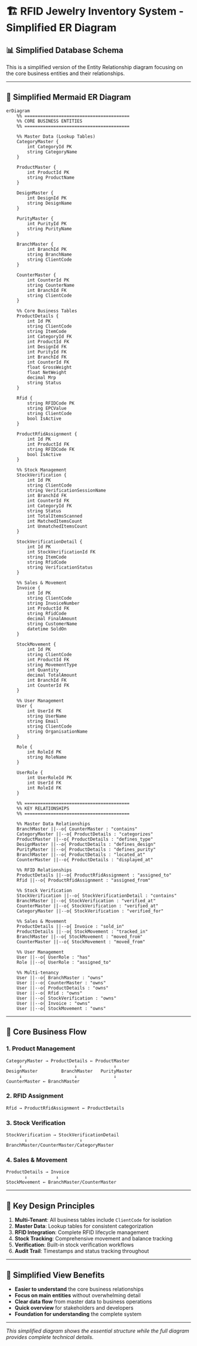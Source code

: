 # 🏗️ RFID Jewelry Inventory System - Simplified ER Diagram

## 📊 Simplified Database Schema

This is a simplified version of the Entity Relationship diagram focusing on the core business entities and their relationships.

---

## 🔗 Simplified Mermaid ER Diagram

```mermaid
erDiagram
    %% ========================================
    %% CORE BUSINESS ENTITIES
    %% ========================================
    
    %% Master Data (Lookup Tables)
    CategoryMaster {
        int CategoryId PK
        string CategoryName
    }
    
    ProductMaster {
        int ProductId PK
        string ProductName
    }
    
    DesignMaster {
        int DesignId PK
        string DesignName
    }
    
    PurityMaster {
        int PurityId PK
        string PurityName
    }
    
    BranchMaster {
        int BranchId PK
        string BranchName
        string ClientCode
    }
    
    CounterMaster {
        int CounterId PK
        string CounterName
        int BranchId FK
        string ClientCode
    }
    
    %% Core Business Tables
    ProductDetails {
        int Id PK
        string ClientCode
        string ItemCode
        int CategoryId FK
        int ProductId FK
        int DesignId FK
        int PurityId FK
        int BranchId FK
        int CounterId FK
        float GrossWeight
        float NetWeight
        decimal Mrp
        string Status
    }
    
    Rfid {
        string RFIDCode PK
        string EPCValue
        string ClientCode
        bool IsActive
    }
    
    ProductRfidAssignment {
        int Id PK
        int ProductId FK
        string RFIDCode FK
        bool IsActive
    }
    
    %% Stock Management
    StockVerification {
        int Id PK
        string ClientCode
        string VerificationSessionName
        int BranchId FK
        int CounterId FK
        int CategoryId FK
        string Status
        int TotalItemsScanned
        int MatchedItemsCount
        int UnmatchedItemsCount
    }
    
    StockVerificationDetail {
        int Id PK
        int StockVerificationId FK
        string ItemCode
        string RfidCode
        string VerificationStatus
    }
    
    %% Sales & Movement
    Invoice {
        int Id PK
        string ClientCode
        string InvoiceNumber
        int ProductId FK
        string RfidCode
        decimal FinalAmount
        string CustomerName
        datetime SoldOn
    }
    
    StockMovement {
        int Id PK
        string ClientCode
        int ProductId FK
        string MovementType
        int Quantity
        decimal TotalAmount
        int BranchId FK
        int CounterId FK
    }
    
    %% User Management
    User {
        int UserId PK
        string UserName
        string Email
        string ClientCode
        string OrganisationName
    }
    
    Role {
        int RoleId PK
        string RoleName
    }
    
    UserRole {
        int UserRoleId PK
        int UserId FK
        int RoleId FK
    }
    
    %% ========================================
    %% KEY RELATIONSHIPS
    %% ========================================
    
    %% Master Data Relationships
    BranchMaster ||--o{ CounterMaster : "contains"
    CategoryMaster ||--o{ ProductDetails : "categorizes"
    ProductMaster ||--o{ ProductDetails : "defines_type"
    DesignMaster ||--o{ ProductDetails : "defines_design"
    PurityMaster ||--o{ ProductDetails : "defines_purity"
    BranchMaster ||--o{ ProductDetails : "located_at"
    CounterMaster ||--o{ ProductDetails : "displayed_at"
    
    %% RFID Relationships
    ProductDetails ||--o{ ProductRfidAssignment : "assigned_to"
    Rfid ||--o{ ProductRfidAssignment : "assigned_from"
    
    %% Stock Verification
    StockVerification ||--o{ StockVerificationDetail : "contains"
    BranchMaster ||--o{ StockVerification : "verified_at"
    CounterMaster ||--o{ StockVerification : "verified_at"
    CategoryMaster ||--o{ StockVerification : "verified_for"
    
    %% Sales & Movement
    ProductDetails ||--o{ Invoice : "sold_in"
    ProductDetails ||--o{ StockMovement : "tracked_in"
    BranchMaster ||--o{ StockMovement : "moved_from"
    CounterMaster ||--o{ StockMovement : "moved_from"
    
    %% User Management
    User ||--o{ UserRole : "has"
    Role ||--o{ UserRole : "assigned_to"
    
    %% Multi-tenancy
    User ||--o{ BranchMaster : "owns"
    User ||--o{ CounterMaster : "owns"
    User ||--o{ ProductDetails : "owns"
    User ||--o{ Rfid : "owns"
    User ||--o{ StockVerification : "owns"
    User ||--o{ Invoice : "owns"
    User ||--o{ StockMovement : "owns"
```

---

## 🎯 **Core Business Flow**

### 1. **Product Management**
```
CategoryMaster → ProductDetails ← ProductMaster
     ↓                    ↓              ↓
DesignMaster         BranchMaster   PurityMaster
     ↓                    ↓              ↓
CounterMaster ← BranchMaster
```

### 2. **RFID Assignment**
```
Rfid → ProductRfidAssignment ← ProductDetails
```

### 3. **Stock Verification**
```
StockVerification → StockVerificationDetail
       ↓                    ↓
BranchMaster/CounterMaster/CategoryMaster
```

### 4. **Sales & Movement**
```
ProductDetails → Invoice
       ↓           ↓
StockMovement ← BranchMaster/CounterMaster
```

---

## 🔑 **Key Design Principles**

1. **Multi-Tenant**: All business tables include `ClientCode` for isolation
2. **Master Data**: Lookup tables for consistent categorization
3. **RFID Integration**: Complete RFID lifecycle management
4. **Stock Tracking**: Comprehensive movement and balance tracking
5. **Verification**: Built-in stock verification workflows
6. **Audit Trail**: Timestamps and status tracking throughout

---

## 📝 **Simplified View Benefits**

- **Easier to understand** the core business relationships
- **Focus on main entities** without overwhelming detail
- **Clear data flow** from master data to business operations
- **Quick overview** for stakeholders and developers
- **Foundation for understanding** the complete system

---

*This simplified diagram shows the essential structure while the full diagram provides complete technical details.*
